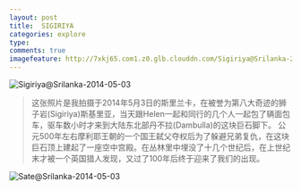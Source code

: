 ```yaml
---
layout: post
title:  SIGIRIYA
categories: explore
type: 
comments: true
imagefeature: http://7xkj65.com1.z0.glb.clouddn.com/Sigiriya@Srilanka-2014-05-03?imageMogr2/thumbnail/!30p
---
```


![Sigiriya@Srilanka-2014-05-03](http://7xkj65.com1.z0.glb.clouddn.com/Sigiriya@Srilanka-2014-05-03)

> 这张照片是我拍摄于2014年5月3日的斯里兰卡，在被誉为第八大奇迹的狮子岩(Sigiriya)斯基里亚，当天跟Helen一起和同行的几个人一起包了辆面包车，驱车数小时才来到大陆东北部丹不拉(Dambulla)的这块巨石脚下。
> 公元500年左右摩利耶王朝的一个国王弑父夺权后为了躲避兄弟复仇，在这块巨石顶上建起了一座空中宫殿。在丛林里中埋没了十几个世纪后，在上世纪末才被一个英国猎人发现，又过了100年后终于迎来了我们的出现。

![Sate@Srilanka-2014-05-03](http://7xkj65.com1.z0.glb.clouddn.com/srilanka2014/photos/Srilanka-2014.png)
